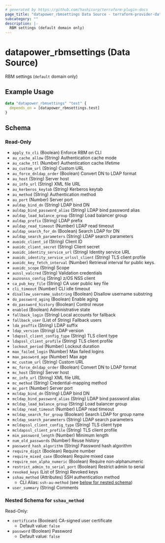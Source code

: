 ```yaml
---
# generated by https://github.com/hashicorp/terraform-plugin-docs
page_title: "datapower_rbmsettings Data Source - terraform-provider-datapower"
subcategory: ""
description: |-
  RBM settings (default domain only)
---
```


# datapower_rbmsettings (Data Source)

RBM settings (`default` domain only)

## Example Usage

```terraform
data "datapower_rbmsettings" "test" {
  depends_on = [datapower_rbmsettings.test]
}
```

<!-- schema generated by tfplugindocs -->
## Schema

### Read-Only

- `apply_to_cli` (Boolean) Enforce RBM on CLI
- `au_cache_allow` (String) Authentication cache mode
- `au_cache_ttl` (Number) Authentication cache lifetime
- `au_custom_url` (String) Custom URL
- `au_force_dnldap_order` (Boolean) Convert DN to LDAP format
- `au_host` (String) Server host
- `au_info_url` (String) XML file URL
- `au_kerberos_keytab` (String) Kerberos keytab
- `au_method` (String) Authentication method
- `au_port` (Number) Server port
- `auldap_bind_dn` (String) LDAP bind DN
- `auldap_bind_password_alias` (String) LDAP bind password alias
- `auldap_load_balance_group` (String) Load balancer group
- `auldap_prefix` (String) LDAP prefix
- `auldap_read_timeout` (Number) LDAP read timeout
- `auldap_search_for_dn` (Boolean) Search LDAP for DN
- `auldap_search_parameters` (String) LDAP search parameters
- `auoidc_client_id` (String) Client ID
- `auoidc_client_secret` (String) Client secret
- `auoidc_identity_service_url` (String) Identity service URL
- `auoidc_identity_service_urlssl_client` (String) TLS client profile
- `auoidc_key_fetch_interval` (Number) Retrieval interval for public keys.
- `auoidc_scope` (String) Scope
- `aussl_valcred` (String) Validation credentials
- `auzosnss_config` (String) z/OS NSS client
- `ca_pub_key_file` (String) CA user public key file
- `cli_timeout` (Number) CLI idle timeout
- `disallow_username_substring` (Boolean) Disallow username substring
- `do_password_aging` (Boolean) Enable aging
- `do_password_history` (Boolean) Control reuse
- `enabled` (Boolean) Administrative state
- `fallback_login` (String) Local accounts for fallback
- `fallback_user` (List of String) Fallback users
- `lda_psuffix` (String) LDAP suffix
- `ldap_version` (String) LDAP version
- `ldapssl_client_config_type` (String) TLS client type
- `ldapssl_client_profile` (String) TLS client profile
- `lockout_period` (Number) Lockout duration
- `max_failed_login` (Number) Max failed logins
- `max_password_age` (Number) Max age
- `mc_custom_url` (String) Custom URL
- `mc_force_dnldap_order` (Boolean) Convert DN to LDAP format
- `mc_host` (String) Server host
- `mc_info_url` (String) XML file URL
- `mc_method` (String) Credential-mapping method
- `mc_port` (Number) Server port
- `mcldap_bind_dn` (String) LDAP bind DN
- `mcldap_bind_password_alias` (String) LDAP bind password alias
- `mcldap_load_balance_group` (String) Load balancer group
- `mcldap_read_timeout` (Number) LDAP read timeout
- `mcldap_search_for_group` (Boolean) Search LDAP for group name
- `mcldap_search_parameters` (String) LDAP search parameters
- `mcldapssl_client_config_type` (String) TLS client type
- `mcldapssl_client_profile` (String) TLS client profile
- `min_password_length` (Number) Minimum length
- `num_old_passwords` (Number) Reuse history
- `password_hash_algorithm` (String) Password hash algorithm
- `require_digit` (Boolean) Require number
- `require_mixed_case` (Boolean) Require mixed case
- `require_non_alpha_numeric` (Boolean) Require non-alphanumeric
- `restrict_admin_to_serial_port` (Boolean) Restrict admin to serial
- `revoked_keys` (List of String) Revoked keys
- `sshau_method` (Attributes) SSH authentication method
  - CLI Alias: `ssh-au-method` (see [below for nested schema](#nestedatt--sshau_method))
- `user_summary` (String) Comments

<a id="nestedatt--sshau_method"></a>
### Nested Schema for `sshau_method`

Read-Only:

- `certificate` (Boolean) CA-signed user certificate
  - Default value: `false`
- `password` (Boolean) Password
  - Default value: `false`

